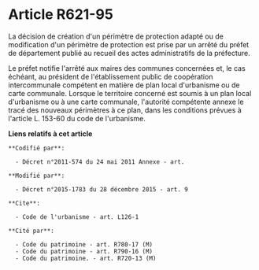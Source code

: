 # Article R621-95

La décision de création d'un périmètre de protection adapté ou de modification d'un périmètre de protection est prise par un
arrêté du préfet de département publié au recueil des actes administratifs de la préfecture. 

Le préfet notifie l'arrêté aux maires des communes concernées et, le cas échéant, au président de l'établissement public de
coopération intercommunale compétent en matière de plan local d'urbanisme ou de carte communale. Lorsque le territoire
concerné est soumis à un plan local d'urbanisme ou à une carte communale, l'autorité compétente annexe le tracé des nouveaux
périmètres à ce plan, dans les conditions prévues à l'article L. 153-60 du code de l'urbanisme.

**Liens relatifs à cet article**

	**Codifié par**:

	  - Décret n°2011-574 du 24 mai 2011 Annexe - art.

	**Modifié par**:

	  - Décret n°2015-1783 du 28 décembre 2015 - art. 9

	**Cite**:

	  - Code de l'urbanisme - art. L126-1

	**Cité par**:

	  - Code du patrimoine - art. R780-17 (M)
	  - Code du patrimoine - art. R790-16 (M)
	  - Code du patrimoine. - art. R720-13 (M)
